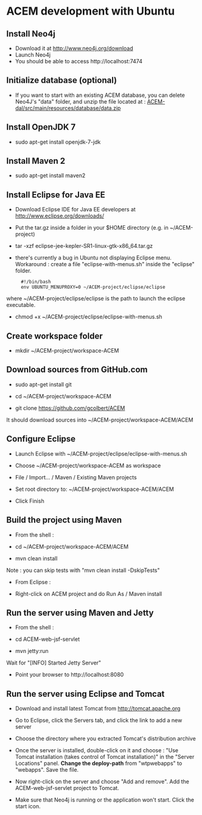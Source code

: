 ACEM development with Ubuntu
============================

Install Neo4j
-------------
- Download it at http://www.neo4j.org/download
- Launch Neo4j
- You should be able to access http://localhost:7474

Initialize database (optional)
------------------------------
- If you want to start with an existing ACEM database, you can delete
Neo4J's "data" folder, and unzip the file located at :
[ACEM-dal/src/main/resources/database/data.zip](https://github.com/gcolbert/ACEM/blob/master/ACEM-dal/src/main/resources/database/data.zip)

Install OpenJDK 7
-----------------
- sudo apt-get install openjdk-7-jdk

Install Maven 2
---------------

- sudo apt-get install maven2

Install Eclipse for Java EE
---------------------------

- Download Eclipse IDE for Java EE developers at http://www.eclipse.org/downloads/

- Put the tar.gz inside a folder in your $HOME directory (e.g. in ~/ACEM-project)

- tar -xzf eclipse-jee-kepler-SR1-linux-gtk-x86_64.tar.gz 

- there's currently a bug in Ubuntu not displaying Eclipse menu.
Workaround : create a file "eclipse-with-menus.sh" inside the "eclipse" folder.

        #!/bin/bash
        env UBUNTU_MENUPROXY=0 ~/ACEM-project/eclipse/eclipse

where ~/ACEM-project/eclipse/eclipse is the path to launch the eclipse executable.

- chmod +x ~/ACEM-project/eclipse/eclipse-with-menus.sh

Create workspace folder
-----------------------

- mkdir ~/ACEM-project/workspace-ACEM

Download sources from GitHub.com
--------------------------------

- sudo apt-get install git

- cd ~/ACEM-project/workspace-ACEM

- git clone https://github.com/gcolbert/ACEM

It should download sources into ~/ACEM-project/workspace-ACEM/ACEM

Configure Eclipse
-----------------

- Launch Eclipse with ~/ACEM-project/eclipse/eclipse-with-menus.sh

- Choose ~/ACEM-project/workspace-ACEM as workspace

- File / Import... / Maven / Existing Maven projects

- Set root directory to: ~/ACEM-project/workspace-ACEM/ACEM

- Click Finish

Build the project using Maven
-----------------------------

* From the shell :

- cd ~/ACEM-project/workspace-ACEM/ACEM

- mvn clean install

Note : you can skip tests with "mvn clean install -DskipTests"

* From Eclipse :

- Right-click on ACEM project and do Run As / Maven install

Run the server using Maven and Jetty
------------------------------------

* From the shell :

- cd ACEM-web-jsf-servlet

- mvn jetty:run

Wait for "[INFO] Started Jetty Server"

- Point your browser to http://localhost:8080

Run the server using Eclipse and Tomcat
---------------------------------------

- Download and install latest Tomcat from http://tomcat.apache.org

- Go to Eclipse, click the Servers tab, and click the link to add a new server

- Choose the directory where you extracted Tomcat's distribution archive

- Once the server is installed, double-click on it and choose :
"Use Tomcat installation (takes control of Tomcat installation)"
in the "Server Locations" panel. **Change the deploy-path** from "wtpwebapps"
to "webapps". Save the file.

- Now right-click on the server and choose "Add and remove".
Add the ACEM-web-jsf-servlet project to Tomcat.

- Make sure that Neo4j is running or the application won't start. Click the start icon.
